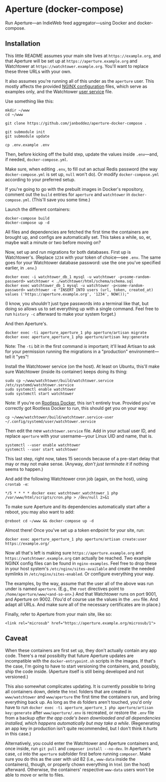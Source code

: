 # Aperture (docker-compose)
Run Aperture—an IndieWeb feed aggregator—using Docker and docker-compose.

## Installation
This little README assumes your main site lives at `https://example.org`, and that Aperture will be set up at `https://aperture.example.org` and Watchtower at `https://watchtower.example.org`. You'll want to replace these three URLs with your own.

It also assumes you're running all of this under as the `aperture` user. This mostly affects the provided [NGINX configuration](https://github.com/janboddez/aperture-docker-compose/tree/master/nginx-examples) files, which serve as examples only, and the Watchtower [user service](https://github.com/janboddez/watchtower-docker/blob/master/build/watchtower.service-user) file.

Use something like this:
```
mkdir ~/www
cd ~/www

git clone https://github.com/janboddez/aperture-docker-compose .

git submodule init
git submodule update

cp .env.example .env
```
Then, before kicking off the build step, update the values inside `.env`—and, if needed, `docker-compose.yml`.

Make sure, when editing `.env`, to fill out an actual Redis password (the way `docker-compose.yml` is set up, `null` won't do). Or modify `docker-compose.yml` according to your preferred setup.

If you're going to go with the prebuilt images in Docker's repository, comment out the `build` entries for `aperture` and `watchtower` in `docker-compose.yml`. (This'll save you some time.)

Launch the different containers:
```
docker-compose build
docker-compose up -d
```
All files and dependencies are fetched the first time the containers are brought up, and configs are automatically set. This takes a while, so, er, maybe wait a minute or two before moving on?

Now, set up and run migrations for both databases. First up is Watchtower's. (Replace `1234` with your token of choice—see `.env`. The same goes for your Watchtower database password: use the one you've specified earlier, in `.env`.)
```
docker exec -i watchtower_db_1 mysql -u watchtower -p<some-random-password> watchtower < ./watchtower/html/schema/schema.sql
docker exec watchtower_db_1 mysql -u watchtower -p<some-random-password> watchtower -e "INSERT INTO users (url, token, created_at) values ('https://aperture.example.org', '1234', NOW());"
```
(I know, you _shouldn't_ just type passwords into a terminal like that, but doing so allows us to set everything up with a single command. Feel free to run `history -c` afterward to make your system forget.)

And then Aperture's.
```
docker exec -ti aperture_aperture_1 php aperture/artisan migrate
docker exec aperture_aperture_1 php aperture/artisan key:generate
```
Note: The `-ti` bit in the first command _is_ important; it'll lead Artisan to ask for your permission running the migrations in a "production" environment—tell it "yes"!

Install the Watchtower service (on the host). At least on Ubuntu, this'll make sure Watchtower (inside its container) keeps doing its thing:
```
sudo cp ~/www/watchtower/build/watchtower.service /etc/systemd/watchtower.service
sudo systemctl enable watchtower
sudo systemctl start watchtower
```
Note: If you're on [Rootless Docker](https://docs.docker.com/engine/security/rootless/), this isn't entirely true. Provided you've correctly got Rootless Docker to run, this should get you on your way:
```
cp ~/www/watchtower/build/watchtower.service-user ~/.config/systemd/user/watchtower.service
```
Then edit the new `watchtower.service` file. Add in your actual user ID, and replace `aperture` with your username—your Linux UID and name, that is.
```
systemctl --user enable watchtower
systemctl --user start watchtower
```
This last step, right now, takes 15 seconds because of a pre-start delay that may or may not make sense. (Anyway, _don't just terminate it_ if nothing seems to happen.)

And add the following Watchtower cron job (again, on the host), using `crontab -e`:
```
*/5 * * * * docker exec watchtower_watchtower_1 php /var/www/html/scripts/cron.php > /dev/null 2>&1
```

To make sure Aperture and its dependencies automatically start after a reboot, you may also want to add:
```
@reboot cd ~/www && docker-compose up -d
```

Almost there! Once you've set up a token endpoint for your site, run:
```
docker exec aperture_aperture_1 php aperture/artisan create:user https://example.org/
```

Now all that's left is making sure `https://aperture.example.org` and `https://watchtower.example.org` can actually be reached. Two example NGINX config files can be found in `nginx-examples`. Feel free to drop these in your host system's `/etc/nginx/sites-available` and create the needed symlinks in `/etc/nginx/sites-enabled`. Or configure everything your way.

The examples, by the way, assume that the user all of the above was run under is named `aperture`. (E.g., the `root` directives point to `/home/aperture/www/<and-so-on>`.) And that Watchtower runs on port 9001, and Aperture on 9002. (You'd of course use the values in the `.env` file. And adapt all URLs. And make sure all of the necessary certificates are in place.)

Finally, refer to Aperture from your main site, like so:
```
<link rel="microsub" href="https://aperture.example.org/microsub/1">
```

## Caveat
When these containers are first set up, they don't actually contain any app code. There's a real possibilty that future Aperture updates are incompatible with the `docker-entrypoint.sh` scripts in the images. If that's the case, I'm going to have to start versioning the containers, and, possibly, ship the code inside. (Aperture itself is still being developed and not versioned.)

This also somewhat complicates updating. It is currently possible to bring all containers down, delete the `html` folders that are created in `www/watchtower` and `www/aperture` the first time the containers run, and bring everything back up. As long as the `db` folders aren't touched, you'd only have to run `docker exec -ti aperture_aperture_1 php aperture/artisan key:generate` after `www/aperture/.env` is recreated, or restore the `.env` file from a backup _after the app code's been downloaded and all dependencies installed, which happens automatically but may take a while_. (Regenerating an app key in production isn't quite recommended, but I don't think it _hurts_ in this case.)

Alternatively, you could enter the Watchtower and Aperture containers and, once inside, run `git pull` and `composer install --no-dev`. In Aperture's case, `cd` into the `aperture` subfolder first before running `composer`. Make sure you do this as the user with uid 82 (i.e., `www-data` inside the containers), though, or properly chown everything in `html` (on the host) afterward. Otherwise, the containers' respective `www-data` users won't be able to move or write to files.
